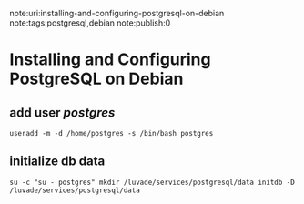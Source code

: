 note:uri:installing-and-configuring-postgresql-on-debian  
note:tags:postgresql,debian
note:publish:0

# Installing and Configuring PostgreSQL on Debian

## add user *postgres*
`useradd -m -d /home/postgres -s /bin/bash postgres`

## initialize db data
`
su -c "su - postgres"
mkdir /luvade/services/postgresql/data
initdb -D /luvade/services/postgresql/data
`
